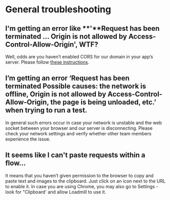 # General troubleshooting

## I'm getting an error like **'**Request has been terminated ... Origin is not allowed by Access-Control-Allow-Origin', WTF?

Well, odds are you haven’t enabled CORS for our domain in your app’s server. Please follow [these instructions](https://docs.loadmill.com/load-testing/setup/testing-with-cors).

## **I’m getting an error ‘Request has been terminated Possible causes: the network is offline, Origin is not allowed by Access-Control-Allow-Origin, the page is being unloaded, etc.’ when trying to run a test.** 

In general such errors occur in case your network is unstable and the web socket between your browser and our server is disconnecting. Please check your network settings and verify whether other team members experience the issue. 

## It seems like I can't paste requests within a flow...

It means that you haven’t given permission to the browser to copy and paste text and images to the clipboard. Just click on an icon next to the URL to enable it. In case you are using Chrome, you may also go to Settings - look for "Clipboard' and allow Loadmill to use it.   




